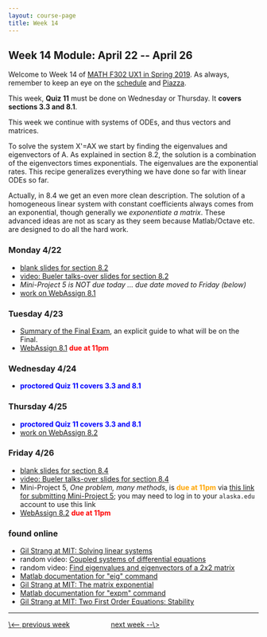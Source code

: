 ```yaml
---
layout: course-page
title: Week 14
---
```


## Week 14 Module: April 22 -- April 26

Welcome to Week 14 of [MATH F302 UX1 in Spring 2019](index.html).  As always, remember to keep an eye on the [schedule](schedule.pdf) and [Piazza](https://piazza.com/uaf/spring2019/math302ux1/home).

This week, **Quiz 11** must be done on Wednesday or Thursday.  It **covers sections 3.3 and 8.1**.

This week we continue with systems of ODEs, and thus vectors and matrices.

To solve the system X'=AX we start by finding the eigenvalues and eigenvectors of A.  As explained in section 8.2, the solution is a combination of the eigenvectors times exponentials.  The eigenvalues are the exponential rates.  This recipe generalizes everything we have done so far with linear ODEs so far.

Actually, in 8.4 we get an even more clean description.  The solution of a homogeneous linear system with constant coefficients always comes from an exponential, though generally we _exponentiate a matrix_.  These advanced ideas are not as scary as they seem because Matlab/Octave etc. are designed to do all the hard work.

### Monday 4/22
* [blank slides for section 8.2](assets/slides/8-2.pdf)
* [video: Bueler talks-over slides for section 8.2](https://github.com/bueler/diff-eq-videos/blob/master/video-8-2-math302.mp4)
* _Mini-Project 5 is NOT due today ... due date moved to Friday (below)_
* [work on WebAssign 8.1](https://www.webassign.net/)

### Tuesday 4/23
* [Summary of the Final Exam](assets/sample/final-summary.pdf), an explicit guide to what will be on the Final.
* [WebAssign 8.1](https://www.webassign.net/) <span style="color:red">**due at 11pm**</span>

### Wednesday 4/24
* <span style="color:blue">**proctored Quiz 11 covers 3.3 and 8.1**</span>

### Thursday 4/25
* <span style="color:blue">**proctored Quiz 11 covers 3.3 and 8.1**</span>
* [work on WebAssign 8.2](https://www.webassign.net/)

### Friday 4/26
* [blank slides for section 8.4](assets/slides/8-4.pdf)
* [video: Bueler talks-over slides for section 8.4](https://github.com/bueler/diff-eq-videos/blob/master/video-8-4-math302.mp4)
* Mini-Project 5, _One problem, many methods_, is <span style="color:orange">**due at 11pm**</span> via [this link for submitting Mini-Project 5](https://forms.gle/RJUD9cQyBKt4Uyi27); you may need to log in to your `alaska.edu` account to use this link
* [WebAssign 8.2](https://www.webassign.net/) <span style="color:red">**due at 11pm**</span>

### found online
* [Gil Strang at MIT: Solving linear systems](https://www.mathworks.com/videos/differential-equations-and-linear-algebra-63-solving-linear-systems-117472.html)
* random video: [Coupled systems of differential equations](https://www.youtube.com/watch?v=z3Ag8WF5M_c)
* random video: [Find eigenvalues and eigenvectors of a 2x2 matrix](https://www.youtube.com/watch?v=tXlMbAxbUI4)
* [Matlab documentation for "eig" command](https://www.mathworks.com/help/matlab/ref/eig.html)
* [Gil Strang at MIT: The matrix exponential](https://www.mathworks.com/videos/differential-equations-and-linear-algebra-64-the-matrix-exponential-expat-117473.html)
* [Matlab documentation for "expm" command](https://www.mathworks.com/help/matlab/ref/expm.html)
* [Gil Strang at MIT: Two First Order Equations: Stability](https://www.mathworks.com/videos/differential-equations-and-linear-algebra-32c-two-first-order-equations-stability-117453.html)

<hr>
<a align="left" href="week13">\<-- previous week</a>  &nbsp; &nbsp; &nbsp; &nbsp; &nbsp; &nbsp; &nbsp; &nbsp; &nbsp; &nbsp; <a align="right" href="week15">next week --\></a>

